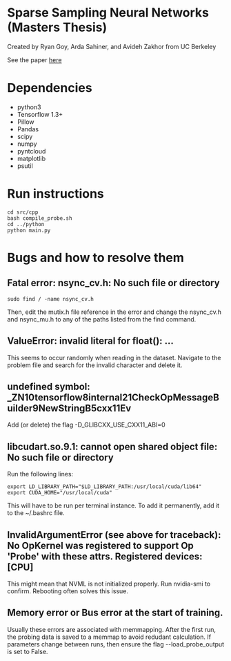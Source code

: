 # Sparse Sampling Neural Networks (Masters Thesis)

Created by Ryan Goy, Arda Sahiner, and Avideh Zakhor from UC Berkeley

See the paper <a href="https://www2.eecs.berkeley.edu/Pubs/TechRpts/2018/EECS-2018-172.html">here</a>


# Dependencies #
 - python3
 - Tensorflow 1.3+
 - Pillow
 - Pandas
 - scipy
 - numpy
 - pyntcloud
 - matplotlib
 - psutil

# Run instructions #
```
cd src/cpp
bash compile_probe.sh
cd ../python
python main.py
```

# Bugs and how to resolve them #
## Fatal error: nsync_cv.h: No such file or directory ##
```
sudo find / -name nsync_cv.h
```
Then, edit the mutix.h file reference in the error and change the nsync_cv.h and nsync_mu.h to any of the paths listed from the find command.

## ValueError: invalid literal for float(): ... ##
This seems to occur randomly when reading in the dataset. Navigate to the problem file and search for the invalid character and delete it.

## undefined symbol: _ZN10tensorflow8internal21CheckOpMessageBuilder9NewStringB5cxx11Ev ##
Add (or delete) the flag -D_GLIBCXX_USE_CXX11_ABI=0

## libcudart.so.9.1: cannot open shared object file: No such file or directory ##
Run the following lines:
```
export LD_LIBRARY_PATH="$LD_LIBRARY_PATH:/usr/local/cuda/lib64"
export CUDA_HOME="/usr/local/cuda"
```
This will have to be run per terminal instance. To add it permanently, add it to the ~/.bashrc file.

## InvalidArgumentError (see above for traceback): No OpKernel was registered to support Op 'Probe' with these attrs.  Registered devices: [CPU] ##
This might mean that NVML is not initialized properly. Run nvidia-smi to confirm. Rebooting often solves this issue.

## Memory error or Bus error at the start of training. ##
Usually these errors are associated with memmapping. After the first run, the probing data is saved to a memmap to avoid redudant calculation. If parameters change between runs, then ensure the flag --load_probe_output is set to False.
